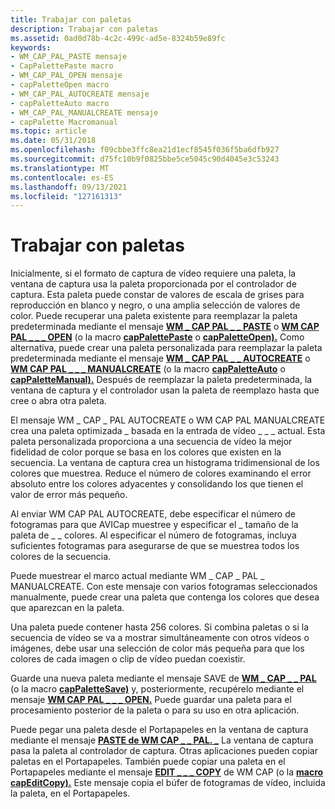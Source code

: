 ```yaml
---
title: Trabajar con paletas
description: Trabajar con paletas
ms.assetid: 0ad0d78b-4c2c-499c-ad5e-8324b59e89fc
keywords:
- WM_CAP_PAL_PASTE mensaje
- CapPalettePaste macro
- WM_CAP_PAL_OPEN mensaje
- capPaletteOpen macro
- WM_CAP_PAL_AUTOCREATE mensaje
- capPaletteAuto macro
- WM_CAP_PAL_MANUALCREATE mensaje
- capPalette Macromanual
ms.topic: article
ms.date: 05/31/2018
ms.openlocfilehash: f09cbbe3ffc8ea21d1ecf8545f036f5ba6dfb927
ms.sourcegitcommit: d75fc10b9f0825bbe5ce5045c90d4045e3c53243
ms.translationtype: MT
ms.contentlocale: es-ES
ms.lasthandoff: 09/13/2021
ms.locfileid: "127161313"
---
```

# <a name="working-with-palettes"></a>Trabajar con paletas

Inicialmente, si el formato de captura de vídeo requiere una paleta, la ventana de captura usa la paleta proporcionada por el controlador de captura. Esta paleta puede constar de valores de escala de grises para reproducción en blanco y negro, o una amplia selección de valores de color. Puede recuperar una paleta existente para reemplazar la paleta predeterminada mediante el mensaje [**WM \_ CAP PAL \_ \_ PASTE**](wm-cap-pal-paste.md) o [**WM CAP PAL \_ \_ \_ OPEN**](wm-cap-pal-open.md) (o la macro [**capPalettePaste**](/windows/desktop/api/Vfw/nf-vfw-cappalettepaste) o [**capPaletteOpen).**](/windows/desktop/api/Vfw/nf-vfw-cappaletteopen) Como alternativa, puede crear una paleta personalizada para reemplazar la paleta predeterminada mediante el mensaje [**WM \_ CAP PAL \_ \_ AUTOCREATE**](wm-cap-pal-autocreate.md) o [**WM CAP PAL \_ \_ \_ MANUALCREATE**](wm-cap-pal-manualcreate.md) (o la macro [**capPaletteAuto**](/windows/desktop/api/Vfw/nf-vfw-cappaletteauto) o [**capPaletteManual).**](/windows/desktop/api/Vfw/nf-vfw-cappalettemanual) Después de reemplazar la paleta predeterminada, la ventana de captura y el controlador usan la paleta de reemplazo hasta que cree o abra otra paleta.

El mensaje WM \_ CAP \_ PAL AUTOCREATE o WM CAP PAL MANUALCREATE crea una paleta optimizada \_ basada en la entrada de vídeo \_ \_ \_ actual. Esta paleta personalizada proporciona a una secuencia de vídeo la mejor fidelidad de color porque se basa en los colores que existen en la secuencia. La ventana de captura crea un histograma tridimensional de los colores que muestrea. Reduce el número de colores examinando el error absoluto entre los colores adyacentes y consolidando los que tienen el valor de error más pequeño.

Al enviar WM CAP PAL AUTOCREATE, debe especificar el número de fotogramas para que AVICap muestree y especificar el \_ tamaño de la paleta de \_ \_ colores. Al especificar el número de fotogramas, incluya suficientes fotogramas para asegurarse de que se muestrea todos los colores de la secuencia.

Puede muestrear el marco actual mediante WM \_ CAP \_ PAL \_ MANUALCREATE. Con este mensaje con varios fotogramas seleccionados manualmente, puede crear una paleta que contenga los colores que desea que aparezcan en la paleta.

Una paleta puede contener hasta 256 colores. Si combina paletas o si la secuencia de vídeo se va a mostrar simultáneamente con otros vídeos o imágenes, debe usar una selección de color más pequeña para que los colores de cada imagen o clip de vídeo puedan coexistir.

Guarde una nueva paleta mediante el mensaje SAVE de [**WM \_ CAP \_ \_ PAL**](wm-cap-pal-save.md) (o la macro [**capPaletteSave)**](/windows/desktop/api/Vfw/nf-vfw-cappalettesave) y, posteriormente, recupérelo mediante el mensaje [**WM CAP PAL \_ \_ \_ OPEN.**](wm-cap-pal-open.md) Puede guardar una paleta para el procesamiento posterior de la paleta o para su uso en otra aplicación.

Puede pegar una paleta desde el Portapapeles en la ventana de captura mediante el mensaje [**PASTE de WM CAP \_ \_ PAL. \_**](wm-cap-pal-paste.md) La ventana de captura pasa la paleta al controlador de captura. Otras aplicaciones pueden copiar paletas en el Portapapeles. También puede copiar una paleta en el Portapapeles mediante el mensaje [**EDIT \_ \_ \_ COPY**](wm-cap-edit-copy.md) de WM CAP (o la [**macro capEditCopy).**](/windows/desktop/api/Vfw/nf-vfw-capeditcopy) Este mensaje copia el búfer de fotogramas de vídeo, incluida la paleta, en el Portapapeles.

 

 





